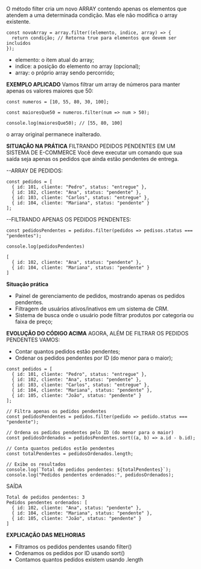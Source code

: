 O método filter cria um novo ARRAY contendo apenas os elementos que atendem a uma determinada condição. Mas ele não modifica o array existente.
```
const novoArray = array.filter((elemento, indice, array) => {
  return condição; // Retorna true para elementos que devem ser incluídos
});

```
- elemento: o item atual do array;
- indice: a posição do elemento no array (opcional);
- array: o próprio array sendo percorrido;


**EXEMPLO APLICADO**
Vamos filtrar um array de números para manter apenas os valores maiores que 50:
```
const numeros = [10, 55, 80, 30, 100];

const maioresQue50 = numeros.filter(num => num > 50);

console.log(maioresQue50); // [55, 80, 100]

```
o array original permanece inalterado. 


**SITUAÇÃO NA PRÁTICA**
FILTRANDO PEDIDOS PENDENTES EM UM SISTEMA DE E-COMMERCE
Você deve executar um comando que sua saída seja apenas os pedidos que ainda estão pendentes de entrega. 

--ARRAY DE PEDIDOS:
```
const pedidos = [
  { id: 101, cliente: "Pedro", status: "entregue" },
  { id: 102, cliente: "Ana", status: "pendente" },
  { id: 103, cliente: "Carlos", status: "entregue" },
  { id: 104, cliente: "Mariana", status: "pendente" }
];

```

--FILTRANDO APENAS OS PEDIDOS PENDENTES:
```
const pedidosPendentes = pedidos.filter(pedidos => pedisos.status === "pendentes");

console.log(pedidosPendentes)

[ 
  { id: 102, cliente: "Ana", status: "pendente" }, 
  { id: 104, cliente: "Mariana", status: "pendente" } 
]
```


**Situação prática**
- Painel de gerenciamento de pedidos, mostrando apenas os pedidos pendentes.
- Filtragem de usuários ativos/inativos em um sistema de CRM.
- Sistema de busca onde o usuário pode filtrar produtos por categoria ou faixa de preço;



**EVOLUÇÃO DO CÓDIGO ACIMA**
AGORA, ALÉM DE FILTRAR OS PEDIDOS PENDENTES VAMOS:
- Contar quantos pedidos estão pendentes;
- Ordenar os pedidos pendentes por ID (do menor para o maior);

```
const pedidos = [
  { id: 101, cliente: "Pedro", status: "entregue" },
  { id: 102, cliente: "Ana", status: "pendente" },
  { id: 103, cliente: "Carlos", status: "entregue" },
  { id: 104, cliente: "Mariana", status: "pendente" },
  { id: 105, cliente: "João", status: "pendente" }
];

// Filtra apenas os pedidos pendentes
const pedidosPendentes = pedidos.filter(pedido => pedido.status === "pendente");

// Ordena os pedidos pendentes pelo ID (do menor para o maior)
const pedidosOrdenados = pedidosPendentes.sort((a, b) => a.id - b.id);

// Conta quantos pedidos estão pendentes
const totalPendentes = pedidosOrdenados.length;

// Exibe os resultados
console.log(`Total de pedidos pendentes: ${totalPendentes}`);
console.log("Pedidos pendentes ordenados:", pedidosOrdenados);

```

SAÍDA
```
Total de pedidos pendentes: 3
Pedidos pendentes ordenados: [
  { id: 102, cliente: "Ana", status: "pendente" },
  { id: 104, cliente: "Mariana", status: "pendente" },
  { id: 105, cliente: "João", status: "pendente" }
]

```

**EXPLICAÇÃO DAS MELHORIAS**
- Filtramos os pedidos pendentes usando filter()
- Ordenamos os pedidos por ID usando sort()
- Contamos quantos pedidos existem usando .length

